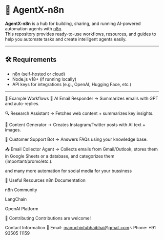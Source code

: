 # 🤖 AgentX-n8n

**AgentX-n8n** is a hub for building, sharing, and running AI-powered automation agents with [n8n](https://n8n.io).  
This repository provides ready-to-use workflows, resources, and guides to help you automate tasks and create intelligent agents easily.

---

## 🛠️ Requirements
- [n8n](https://docs.n8n.io/getting-started/installation/) (self-hosted or cloud)
- Node.js v18+ (if running locally)
- API keys for integrations (e.g., OpenAI, Hugging Face, etc.)

---

📘 Example Workflows
📧 AI Email Responder → Summarizes emails with GPT and auto-replies.

🔍 Research Assistant → Fetches web content + summarizes key insights.

📱 Content Generator → Creates Instagram/Twitter posts with AI text + images.

💬 Customer Support Bot → Answers FAQs using your knowledge base.

📥 Email Collector Agent → Collects emails from Gmail/Outlook, stores them in Google Sheets or a database, and categorizes them (important/promo/etc.).

and many more automation for social media for your bussiness




🔗 Useful Resources
n8n Documentation

n8n Community

LangChain

OpenAI Platform

🤝 Contributing
Contributions are welcome!


Contact Information
📧 Email: manuchintubhaibhai@gmail.com
📞 Phone: +91 93505 11159
